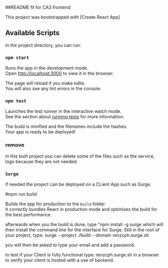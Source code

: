 ##README fil for CA3 frontend

This project was bootstrapped with [Create React App]

## Available Scripts

In the project directory, you can run:

### `npm start`

Runs the app in the development mode.<br />
Open [http://localhost:3000](http://localhost:3000) to view it in the browser.

The page will reload if you make edits.<br />
You will also see any lint errors in the console.

### `npm test`

Launches the test runner in the interactive watch mode.<br />
See the section about [running tests](https://facebook.github.io/create-react-app/docs/running-tests) for more information.

The build is minified and the filenames include the hashes.<br />
Your app is ready to be deployed!

### remove
in this built project you can delete some of the files such as the service, logo because they are not needed. 

### `Surge`
if needed the project can be deployed on a CLient App such as Surge. 

#npm run build

Builds the app for production to the `build` folder.<br />
It correctly bundles React in production mode and optimizes the build for the best performance.

afterwards when you the build is done, type "npm install -g surge which will then install the command line for the interface for Surge. 
Still in the root of your project, type:  surge --project ./build --domain renzcph.surge.sh

you will then be asked to type your email and add a password. 

to test if your Client is fully functional type:
renzcph.surge.sh in a browser to verify your client is hosted with a use of backend. 
